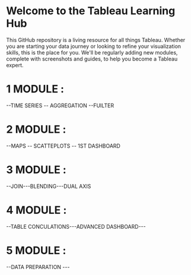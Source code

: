 # Welcome to the Tableau Learning Hub
This GitHub repository is a living resource for all things Tableau. 
Whether you are starting your data journey or looking to refine your visualization skills, this is the place for you. 
We'll be regularly adding new modules, complete with screenshots and guides, to help you become a Tableau expert.

# 1 MODULE :
--TIME SERIES -- AGGREGATION --FUILTER
# 2 MODULE :
--MAPS -- SCATTEPLOTS -- 1ST DASHBOARD
# 3 MODULE :
--JOIN---BLENDING---DUAL AXIS
# 4 MODULE :
--TABLE CONCULATIONS---ADVANCED DASHBOARD---
# 5 MODULE :
--DATA PREPARATION ---

